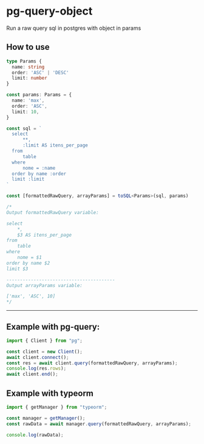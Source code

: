 # **pg-query-object**

Run a raw query sql in postgres with object in params

## **How to use**

```typescript
type Params {
  name: string
  order: 'ASC' | 'DESC'
  limit: number
}

const params: Params = {
  name: 'max',
  order: 'ASC',
  limit: 10,
}

const sql = `
  select
      **,
      :limit AS itens_per_page
  from
      table
  where
      nome = :name
  order by name :order
  limit :limit
`

const [formattedRawQuery, arrayParams] = toSQL<Params>(sql, params)

/*
Output formattedRawQuery variable:

select
    *,
    $3 AS itens_per_page
from
    table
where
    nome = $1
order by name $2
limit $3

----------------------------------------
Output arrayParams variable:

['max', 'ASC', 10]
*/
```

---

## **Example with pg-query:**

```typescript
import { Client } from "pg";

const client = new Client();
await client.connect();
const res = await client.query(formattedRawQuery, arrayParams);
console.log(res.rows);
await client.end();
```

## **Example with typeorm**

```typescript
import { getManager } from "typeorm";

const manager = getManager();
const rawData = await manager.query(formattedRawQuery, arrayParams);

console.log(rawData);
```
